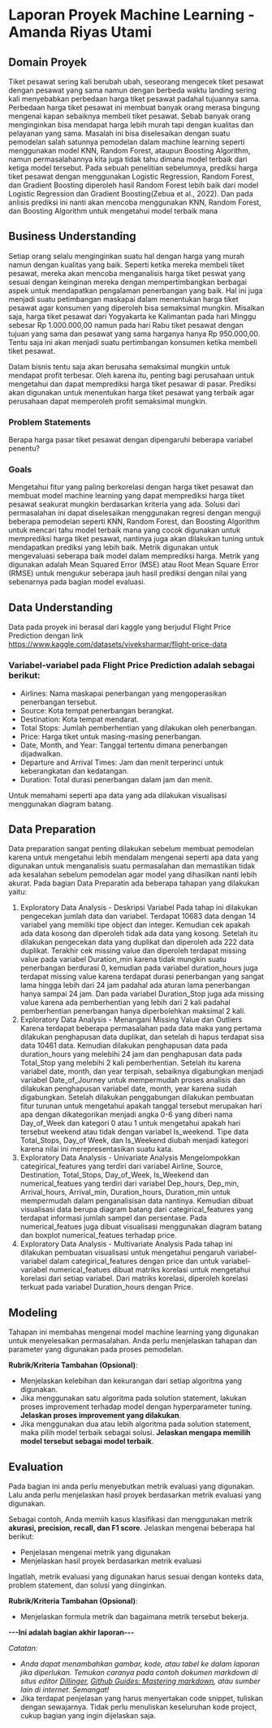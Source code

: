 # Laporan Proyek Machine Learning - Amanda Riyas Utami

## Domain Proyek

Tiket pesawat sering kali berubah ubah, seseorang mengecek tiket pesawat dengan pesawat yang sama namun dengan berbeda waktu landing sering kali menyebabkan perbedaan harga tiket pesawat padahal tujuannya sama. Perbedaan harga tiket pesawat ini membuat banyak orang merasa bingung mengenai kapan sebaiknya membeli tiket pesawat. Sebab banyak orang menginginkan bisa mendapat harga lebih murah tapi dengan kualitas dan pelayanan yang sama. Masalah ini bisa diselesaikan dengan suatu pemodelan salah satunnya pemodelan dalam machine learning seperti menggunakan model KNN, Random Forest, ataupun Boosting Algorithm, namun permasalahannya kita juga tidak tahu dimana model terbaik dari ketiga model tersebut.  Pada sebuah penelitian sebelumnya, prediksi harga tiket pesawat dengan menggunakan Logistic Regression, Random Forest, dan Gradient  Boosting diperoleh hasil Random  Forest lebih  baik  dari  model Logistic  Regression dan Gradient  Boosting(Zebua et al., 2022). Dan pada anlisis prediksi ini nanti akan mencoba menggunakan KNN, Random Forest, dan Boosting Algorithm untuk mengetahui model terbaik mana 

## Business Understanding

Setiap orang selalu menginginkan suatu hal dengan harga yang murah namun dengan kualitas yang baik. Seperti ketika mereka membeli tiket pesawat, mereka akan mencoba menganalisis harga tiket peswat yang sesuai dengan keinginan mereka dengan mempertimbangkan berbagai aspek untuk mendapatkan pengalaman penerbangan yang baik. Hal ini juga menjadi suatu petimbangan maskapai dalam menentukan harga tiket pesawat agar konsumen yang diperoleh bisa semaksimal mungkin. Misalkan saja, harga tiket pesawat dari Yogyakarta ke Kalimantan pada hari Minggu sebesar Rp 1.000.000,00 namun pada hari Rabu tiket pesawat dengan tujuan yang sama dan pesawat yang sama harganya hanya Rp 950.000,00. Tentu saja ini akan menjadi suatu pertimbangan konsumen ketika membeli tiket pesawat.

Dalam bisnis tentu saja akan berusaha semaksimal mungkin untuk mendapat profit terbesar. Oleh karena itu, penting bagi perusahaan untuk mengetahui dan dapat memprediksi harga tiket pesawar di pasar. Prediksi akan digunakan untuk menentukan harga tiket pesawat yang terbaik agar perusahaan dapat memperoleh profit semaksimal mungkin.

### Problem Statements

Berapa harga pasar tiket pesawat dengan dipengaruhi beberapa variabel penentu?

### Goals

Mengetahui fitur yang paling berkorelasi dengan harga tiket pesawat dan membuat model machine learning yang dapat memprediksi harga tiket pesawat seakurat mungkin berdasarkan kriteria yang ada. Solusi dari permasalahan ini dapat diselesaikan menggunakan regresi dengan menguji beberapa pemodelan seperti KNN, Random Forest, dan Boosting Algorithm untuk mencari tahu model terbaik mana yang cocok digunakan untuk memprediksi harga tiket pesawat, nantinya juga akan dilakukan tuning untuk mendapatkan prediksi yang lebih baik. Metrik digunakan untuk mengevaluasi seberapa baik model dalam memprediksi harga. Metrik yang digunakan adalah Mean Squared Error (MSE) atau Root Mean Square Error (RMSE) untuk mengukur seberapa jauh hasil prediksi dengan nilai yang sebenarnya pada bagian model evaluasi.

## Data Understanding
Data pada proyek ini berasal dari kaggle yang berjudul Flight Price Prediction dengan link https://www.kaggle.com/datasets/viveksharmar/flight-price-data 

### Variabel-variabel pada Flight Price Prediction adalah sebagai berikut:
- Airlines: Nama maskapai penerbangan yang mengoperasikan penerbangan tersebut.
- Source: Kota tempat penerbangan berangkat.
- Destination: Kota tempat mendarat.
- Total Stops: Jumlah pemberhentian yang dilakukan oleh penerbangan.
- Price: Harga tiket untuk masing-masing penerbangan.
- Date, Month, and Year: Tanggal tertentu dimana penerbangan dijadwalkan.
- Departure and Arrival Times: Jam dan menit terperinci untuk keberangkatan dan kedatangan.
- Duration: Total durasi penerbangan dalam jam dan menit.

Untuk memahami seperti apa data yang ada dilakukan visualisasi menggunakan diagram batang.

## Data Preparation
Data preparation sangat penting dilakukan sebelum membuat pemodelan karena untuk mengetahui lebih mendalam mengenai seperti apa data yang digunakan untuk menganalisis suatu permasalahan dan memastikan tidak ada kesalahan sebelum pemodelan agar model yang dihasilkan nanti lebih akurat. Pada bagian Data Preparatin ada beberapa tahapan yang dilakukan yaitu:
1. Exploratory Data Analysis - Deskripsi Variabel
   Pada tahap ini dilakukan pengecekan jumlah data dan variabel. Terdapat 10683 data dengan 14 variabel yang memiliki tipe object dan integer. Kemudian cek apakah ada data kosong dan diperoleh tidak ada data yang kosong. Setelah itu dilakukan pengecekan data yang duplikat dan diperoleh ada 222 data duplikat. Terakhir cek missing value dan diperoleh terdapat missing value pada variabel Duration_min karena tidak mungkin suatu penerbangan berdurasi 0, kemudian pada variabel duration_hours juga terdapat missing value karena terdapat durasi penerbangan yang sangat lama hingga lebih dari 24 jam padahal ada aturan lama penerbangan hanya sampai 24 jam. Dan pada variabel Duration_Stop juga ada missing value karena ada pemberhentian yang lebih dari 2 kali padahal pemberhentian penerbangan hanya diperbolehkan maksimal 2 kali. 
2. Exploratory Data Analysis - Menangani Missing Value dan Outliers
   Karena terdapat beberapa permasalahan pada data maka yang pertama dilakukan penghapusan data duplikat, dan setelah di hapus terdapat sisa data 10461 data. Kemudian dilakukan penghapusan data pada duration_hours yang melebihi 24 jam dan penghapusan data pada Total_Stop yang melebihi 2 kali pemberhentian. Setelah itu karena variabel date, month, dan year terpisah, sebaiknya digabungkan menjadi variabel Date_of_Journey untuk mempermudah proses analisis dan dilakukan penghapusan variabel date, month, year karena sudah digabungkan. Setelah dilakukan penggabungan dilakukan pembuatan fitur turunan untuk mengetahui apakah tanggal tersebut merupakan hari apa dengan dikategorikan menjadi angka 0-6 yang diberi nama Day_of_Week dan kategori 0 atau 1 untuk mengetahui apakah hari tersebut weekend atau tidak dengan variabel Is_weekend. Tipe data Total_Stops, Day_of Week, dan Is_Weekend diubah menjadi kategori karena nilai ini merepresentasikan suatu kata.
3. Exploratory Data Analysis - Univariate Analysis
   Mengelompokkan categirical_features yang terdiri dari variabel Airline, Source, Destination, Total_Stops, Day_of_Week, Is_Weekend dan numerical_featues yang terdiri dari variabel Dep_hours, Dep_min, Arrival_hours, Arrival_min, Duration_hours, Duration_min untuk mempermudah dalam penganalisisan data nantinya. Kemudian dibuat visualisasi data berupa diagram batang dari categirical_features yang terdapat informasi jumlah sampel dan persentase. Pada numerical_featues juga dibuat visualisasi menggunakan diagram batang dan boxplot numerical_featues terhadap price.
4.  Exploratory Data Analysis - Multivariate Analysis
   Pada tahap ini dilakukan pembuatan visualisasi untuk mengetahui pengaruh variabel-variabel dalam categirical_features dengan price dan untuk variabel-variabel numerical_featues dibuat matriks korelasi untuk mengetahui korelasi dari setiap variabel. Dari matriks korelasi, diperoleh korelasi terkuat pada variabel Duration_hours dengan Price.

## Modeling
Tahapan ini membahas mengenai model machine learning yang digunakan untuk menyelesaikan permasalahan. Anda perlu menjelaskan tahapan dan parameter yang digunakan pada proses pemodelan.

**Rubrik/Kriteria Tambahan (Opsional)**: 
- Menjelaskan kelebihan dan kekurangan dari setiap algoritma yang digunakan.
- Jika menggunakan satu algoritma pada solution statement, lakukan proses improvement terhadap model dengan hyperparameter tuning. **Jelaskan proses improvement yang dilakukan**.
- Jika menggunakan dua atau lebih algoritma pada solution statement, maka pilih model terbaik sebagai solusi. **Jelaskan mengapa memilih model tersebut sebagai model terbaik**.

## Evaluation
Pada bagian ini anda perlu menyebutkan metrik evaluasi yang digunakan. Lalu anda perlu menjelaskan hasil proyek berdasarkan metrik evaluasi yang digunakan.

Sebagai contoh, Anda memiih kasus klasifikasi dan menggunakan metrik **akurasi, precision, recall, dan F1 score**. Jelaskan mengenai beberapa hal berikut:
- Penjelasan mengenai metrik yang digunakan
- Menjelaskan hasil proyek berdasarkan metrik evaluasi

Ingatlah, metrik evaluasi yang digunakan harus sesuai dengan konteks data, problem statement, dan solusi yang diinginkan.

**Rubrik/Kriteria Tambahan (Opsional)**: 
- Menjelaskan formula metrik dan bagaimana metrik tersebut bekerja.

**---Ini adalah bagian akhir laporan---**

_Catatan:_
- _Anda dapat menambahkan gambar, kode, atau tabel ke dalam laporan jika diperlukan. Temukan caranya pada contoh dokumen markdown di situs editor [Dillinger](https://dillinger.io/), [Github Guides: Mastering markdown](https://guides.github.com/features/mastering-markdown/), atau sumber lain di internet. Semangat!_
- Jika terdapat penjelasan yang harus menyertakan code snippet, tuliskan dengan sewajarnya. Tidak perlu menuliskan keseluruhan kode project, cukup bagian yang ingin dijelaskan saja.

